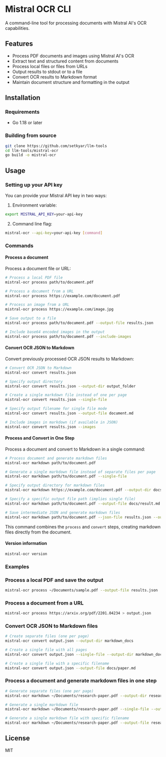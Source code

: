 # Mistral OCR CLI

A command-line tool for processing documents with Mistral AI's OCR capabilities.

## Features

- Process PDF documents and images using Mistral AI's OCR
- Extract text and structured content from documents
- Process local files or files from URLs
- Output results to stdout or to a file
- Convert OCR results to Markdown format
- Maintain document structure and formatting in the output

## Installation

### Requirements

- Go 1.18 or later

### Building from source

```bash
git clone https://github.com/setkyar/llm-tools
cd llm-tools/mistral-ocr
go build -o mistral-ocr
```

## Usage

### Setting up your API key

You can provide your Mistral API key in two ways:

1. Environment variable:
```bash
export MISTRAL_API_KEY=your-api-key
```

2. Command line flag:
```bash
mistral-ocr --api-key=your-api-key [command]
```

### Commands

#### Process a document

Process a document file or URL:

```bash
# Process a local PDF file
mistral-ocr process path/to/document.pdf

# Process a document from a URL
mistral-ocr process https://example.com/document.pdf

# Process an image from a URL
mistral-ocr process https://example.com/image.jpg

# Save output to a file
mistral-ocr process path/to/document.pdf --output-file results.json

# Include base64 encoded images in the output
mistral-ocr process path/to/document.pdf --include-images
```

#### Convert OCR JSON to Markdown

Convert previously processed OCR JSON results to Markdown:

```bash
# Convert OCR JSON to Markdown
mistral-ocr convert results.json

# Specify output directory
mistral-ocr convert results.json --output-dir output_folder

# Create a single markdown file instead of one per page
mistral-ocr convert results.json --single-file

# Specify output filename for single file mode
mistral-ocr convert results.json --output-file document.md

# Include images in markdown (if available in JSON)
mistral-ocr convert results.json --images
```

#### Process and Convert in One Step

Process a document and convert to Markdown in a single command:

```bash
# Process document and generate markdown files
mistral-ocr markdown path/to/document.pdf

# Generate a single markdown file instead of separate files per page
mistral-ocr markdown path/to/document.pdf --single-file

# Specify output directory for markdown files
mistral-ocr markdown https://example.com/document.pdf --output-dir docs

# Specify a specific output file path (implies single file)
mistral-ocr markdown path/to/document.pdf --output-file docs/result.md

# Save intermediate JSON and generate markdown files
mistral-ocr markdown path/to/document.pdf --json-file results.json --output-dir docs
```

This command combines the `process` and `convert` steps, creating markdown files directly from the document.

#### Version information

```bash
mistral-ocr version
```

### Examples

### Process a local PDF and save the output

```bash
mistral-ocr process ~/Documents/sample.pdf --output-file results.json
```

### Process a document from a URL

```bash
mistral-ocr process https://arxiv.org/pdf/2201.04234 > output.json
```

### Convert OCR JSON to Markdown files

```bash
# Create separate files (one per page)
mistral-ocr convert output.json --output-dir markdown_docs

# Create a single file with all pages
mistral-ocr convert output.json --single-file --output-dir markdown_docs

# Create a single file with a specific filename
mistral-ocr convert output.json --output-file docs/paper.md
```

### Process a document and generate markdown files in one step

```bash
# Generate separate files (one per page)
mistral-ocr markdown ~/Documents/research-paper.pdf --output-dir research_docs

# Generate a single markdown file
mistral-ocr markdown ~/Documents/research-paper.pdf --single-file --output-dir research_docs

# Generate a single markdown file with specific filename
mistral-ocr markdown ~/Documents/research-paper.pdf --output-file research_docs/paper.md
```

## License

MIT